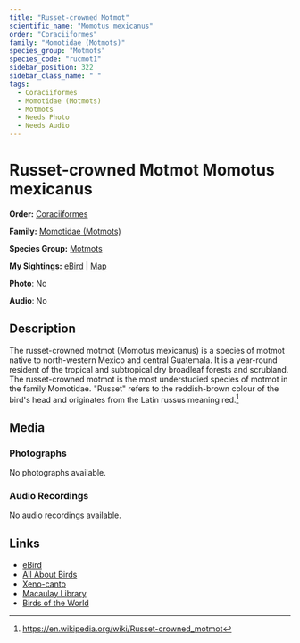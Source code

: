 ```yaml
---
title: "Russet-crowned Motmot"
scientific_name: "Momotus mexicanus"
order: "Coraciiformes"
family: "Momotidae (Motmots)"
species_group: "Motmots"
species_code: "rucmot1"
sidebar_position: 322
sidebar_class_name: " "
tags: 
  - Coraciiformes
  - Momotidae (Motmots)
  - Motmots
  - Needs Photo
  - Needs Audio
---
```


# Russet-crowned Motmot <span className='sci_name'>Momotus mexicanus</span>

**Order:** [Coraciiformes](/tags/coraciiformes)

**Family:** [Momotidae (Motmots)](/tags/momotidae-motmots)

**Species Group:** [Motmots](/tags/motmots)

**My Sightings:** [eBird](https://ebird.org/lifelist?r=world&time=life&spp=rucmot1) | [Map](/map?species_code=rucmot1)

**Photo**: No 

**Audio**: No

## Description
The russet-crowned motmot (Momotus mexicanus) is a species of motmot native to north-western Mexico and central Guatemala.
It is a year-round resident of the tropical and subtropical dry broadleaf forests and scrubland. The russet-crowned motmot is the most understudied species of motmot in the family Momotidae.
"Russet" refers to the reddish-brown colour of the bird's head and originates from the Latin russus meaning red.[^1]

[^1]: https://en.wikipedia.org/wiki/Russet-crowned_motmot

## Media
### Photographs
No photographs available.

### Audio Recordings
No audio recordings available.

## Links
* [eBird](https://ebird.org/species/rucmot1) 
* [All About Birds](https://www.allaboutbirds.org/guide/rucmot1) 
* [Xeno-canto](https://www.xeno-canto.org/species/momotus-mexicanus) 
* [Macaulay Library](https://search.macaulaylibrary.org/catalog?taxonCode=rucmot1&sort=rating_rank_desc)
* [Birds of the World](https://birdsoftheworld.org/bow/species/rucmot1)
